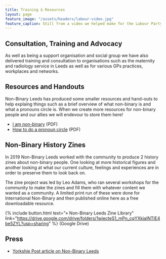 ```yaml
---
title: Training & Resources
layout: page
feature_image: "/assets/headers/labour-video.jpg"
feature_caption: Still from a video we helped make for the Labour Party on Trans Day of Remembrance
---
```


## Consultation, Training and Advocacy

As well as being a support organisation and social group we have also delivered training and consultation to organisations such as the maternity and radiology service in Leeds as well as for various GPs practices, workplaces and networks.

## Resources and Handouts

Non-Binary Leeds has produced some smaller resources and hand-outs to help explaing things such as a brief overview of what non-binary is and what a pronouns circle is.
When we create more resources for non-binary people and our allies we will endevour to store them here! 

* [I am non-binary](/assets/pdf/i-am-non-binary.pdf) (PDF)
* [How to do a pronoun circle](/assets/pdf/pronoun-circles.pdf) (PDF)

## Non-Binary History Zines

In 2019 Non-Binary Leeds worked with the community to produce 2 history zines about non-binary people. One looking at more historical figures and another looking at what our current culture, feelings and experiences are in order to preserve them to look back on.

The zine project was led by Leo Adams, who ran several workshops for the community to make the zines and fill them with whatever content we wanted as a community. 
A limited print run of these were done for International Non-Binary and then published online here as a free downloadable resource.

{% include button.html text="&raquo; Non-Binary Leeds Zine Library" link="https://drive.google.com/drive/folders/1wiecteS1_mPn_cqYXkjaINTIE4be5ZYL?usp=sharing" %} (Google Drive)

## Press

* [Yorkshie Post article on Non-Binary Leeds](https://www.yorkshirepost.co.uk/news/crime/meet-the-yorkshire-non-binary-gender-community-fighting-back-against-a-rising-tide-of-stigma-and-hate-1-9912686)
